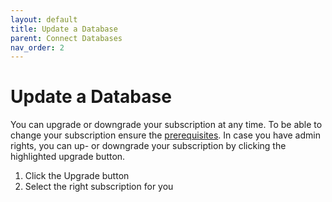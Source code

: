 ```yaml
---
layout: default
title: Update a Database
parent: Connect Databases
nav_order: 2
---
```


# Update a Database
You can upgrade or downgrade your subscription at any time. To be able to change your
subscription ensure the [prerequisites](../subscription.html). In case you have admin rights, you can up- or downgrade your
subscription by clicking the highlighted upgrade button.

1. Click the Upgrade button
2. Select the right subscription for you
